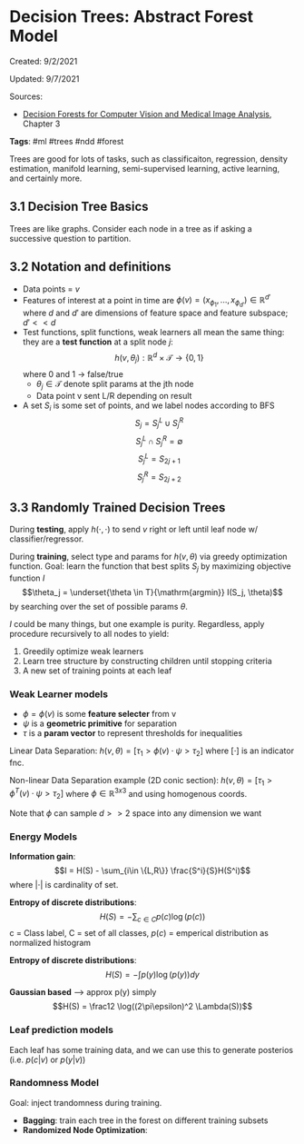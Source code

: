 # Decision Trees: Abstract Forest Model
Created: 9/2/2021

Updated: 9/7/2021

Sources:
* [Decision Forests for Computer Vision and Medical Image Analysis](https://link.springer.com/book/10.1007/978-1-4471-4929-3), Chapter 3

**Tags**: #ml #trees #ndd #forest

Trees are good for lots of tasks, such as classificaiton, regression, density estimation, manifold learning, semi-supervised learning, active learning, and certainly more.

## 3.1 Decision Tree Basics
Trees are like graphs. Consider each node in a tree as if asking a successive question to partition.

## 3.2 Notation and definitions
* Data points = $v$
* Features of interest at a point in time are $\phi(v) = (x_{\phi_1}, ..., x_{\phi_{d'}}) \in \mathbb{R}^{d'}$ where $d$ and $d'$ are dimensions of feature space and feature subspace; $d' << d$ 
* Test functions, split functions, weak learners all mean the same thing: they are a **test function** at a split node $j$:
$$h(v, \theta_j) : \mathbb{R}^d \times \mathcal{T} \rightarrow \{0, 1\}$$
where 0 and 1 $\rightarrow$ false/true
	* $\theta_j \in \mathcal{T}$ denote split params at the jth node
	* Data point v sent L/R depending on result
* A set $S_i$ is some set of points, and we label nodes according to BFS
$$S_j = S^L_j \cup S^R_j$$
$$S^L_j \cap S^R_j = \emptyset$$
$$S^L_j = S_{2j+1}$$
$$S^R_j = S_{2j+2}$$

## 3.3 Randomly Trained Decision Trees
During **testing**, apply $h(\cdot, \cdot)$ to send $v$ right or left until leaf node w/ classifier/regressor. 

During **training**, select type and params for $h(v, \theta)$ via greedy optimization function. Goal: learn the function that best splits $S_j$ by maximizing objective function $I$
$$\theta_j = \underset{\theta \in T}{\mathrm{argmin}} I(S_j, \theta)$$
by searching over the set of possible params $\theta$. 

$I$ could be many things, but one example is purity. Regardless, apply procedure recursively to all nodes to yield:
1. Greedily optimize weak learners
2. Learn tree structure by constructing children until stopping criteria
3. A new set of training points at each leaf

### Weak Learner models
* $\phi = \phi(v)$ is some **feature selecter** from v
* $\psi$ is a **geometric primitive** for separation
* $\tau$ is a **param vector** to represent thresholds for inequalities

Linear Data Separation: $h(v, \theta) = [\tau_1 > \phi(v) \cdot \psi > \tau_2]$ where $[\cdot]$ is an indicator fnc.

Non-linear Data Separation example (2D conic section): $h(v, \theta) = [\tau_1 > \phi^T(v) \cdot \psi > \tau_2]$ where $\phi \in \mathbb{R}^{3x3}$ and using homogenous coords. 

Note that $\phi$ can sample $d>>2$ space into any dimension we want

### Energy Models
**Information gain**:
$$I = H(S) - \sum_{i\in \{L,R\}} \frac{S^i}{S}H(S^i)$$
where $|\cdot|$ is cardinality of set.

**Entropy of discrete distributions**:
$$H(S) = - \sum_{c \in C} p(c)\log(p(c))$$
c = Class label, C = set of all classes, $p(c)$ = emperical distribution as normalized histogram

**Entropy of discrete distributions**:
$$H(S) = -\int p(y)\log(p(y))dy$$

**Gaussian based** --> approx p(y) simply
$$H(S) = \frac12 \log((2\pi\epsilon)^2 \Lambda(S))$$

### Leaf prediction models
Each leaf has some training data, and we can use this to generate posterios (i.e. $p(c|v)$ or $p(y|v)$)

### Randomness Model
Goal: inject trandomness during training.
* **Bagging**: train each tree in the forest on different training subsets
* **Randomized Node Optimization**: 